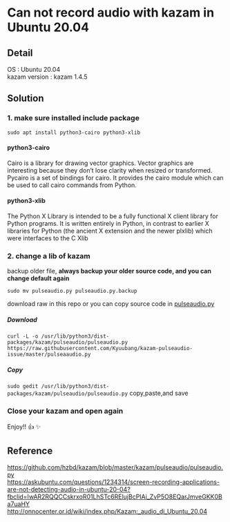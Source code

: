 # Can not record audio with kazam in Ubuntu 20.04 #

## Detail ##
OS : Ubuntu 20.04 <br />
kazam version : kazam 1.4.5

## Solution ##

### 1. make sure installed include package ###

``` sudo apt install python3-cairo python3-xlib ```

#### python3-cairo ####
Cairo is a library for drawing vector graphics. Vector graphics are interesting because they don’t lose clarity when resized or transformed.
Pycairo is a set of bindings for cairo. It provides the cairo module which can be used to call cairo commands from Python.

#### python3-xlib ####
The Python X Library is intended to be a fully functional X client library for Python programs. It is written entirely in Python, in contrast 
to earlier X libraries for Python (the ancient X extension and the newer plxlib) which were interfaces to the C Xlib

### 2. change a lib of kazam ###
backup older file, **always backup your older source code, and you can change default again**

```sudo mv pulseaudio.py pulseaudio.py.backup``` <br />

download raw in this repo or you can copy source code in [pulseaudio.py](https://raw.githubusercontent.com/Kyuubang/kazam-pulseaudio-issue/master/pulseaaudio.py)

##### Download #####

```shell
curl -L -o /usr/lib/python3/dist-packages/kazam/pulseaudio/pulseaudio.py https://raw.githubusercontent.com/Kyuubang/kazam-pulseaudio-issue/master/pulseaaudio.py
```

##### Copy #####

```sudo gedit /usr/lib/python3/dist-packages/kazam/pulseaudio/pulseaudio.py``` copy,paste,and save

### Close your kazam and open again ###
Enjoy!! :+1: :sparkles:

## Reference ##
https://github.com/hzbd/kazam/blob/master/kazam/pulseaudio/pulseaudio.py <br />
https://askubuntu.com/questions/1234314/screen-recording-applications-are-not-detecting-audio-in-ubuntu-20-04?fbclid=IwAR2RQQCCskrxoR01LhSTc6RElujBcPIAi_ZvP5O8EQarJmveGKK0Ba7uaHY<br />
http://onnocenter.or.id/wiki/index.php/Kazam:_audio_di_Ubuntu_20.04
